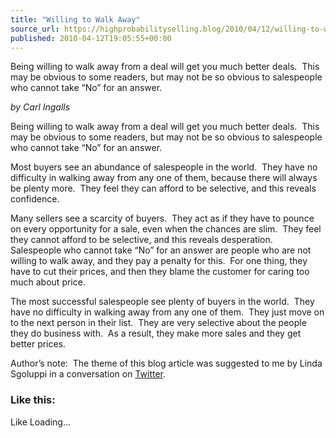 ```yaml
---
title: "Willing to Walk Away"
source_url: https://highprobabilityselling.blog/2010/04/12/willing-to-walk-away
published: 2010-04-12T19:05:55+00:00
---
```

Being willing to walk away from a deal will get you much better deals.  This may be obvious to some readers, but may not be so obvious to salespeople who cannot take “No” for an answer.




*by Carl Ingalls*


Being willing to walk away from a deal will get you much better deals.  This may be obvious to some readers, but may not be so obvious to salespeople who cannot take “No” for an answer.


Most buyers see an abundance of salespeople in the world.  They have no difficulty in walking away from any one of them, because there will always be plenty more.  They feel they can afford to be selective, and this reveals confidence.


Many sellers see a scarcity of buyers.  They act as if they have to pounce on every opportunity for a sale, even when the chances are slim.  They feel they cannot afford to be selective, and this reveals desperation.  Salespeople who cannot take “No” for an answer are people who are not willing to walk away, and they pay a penalty for this.  For one thing, they have to cut their prices, and then they blame the customer for caring too much about price.


The most successful salespeople see plenty of buyers in the world.  They have no difficulty in walking away from any one of them.  They just move on to the next person in their list.  They are very selective about the people they do business with.  As a result, they make more sales and they get better prices.


Author’s note:  The theme of this blog article was suggested to me by Linda Sgoluppi in a conversation on  [Twitter](http://twitter.com/Linda_Sgoluppi/statuses/11330800717).


### Like this:

Like Loading...
